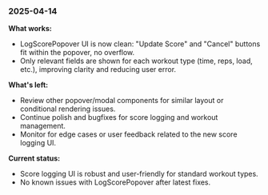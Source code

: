 ### 2025-04-14

**What works:**

- LogScorePopover UI is now clean: "Update Score" and "Cancel" buttons fit within the popover, no overflow.
- Only relevant fields are shown for each workout type (time, reps, load, etc.), improving clarity and reducing user error.

**What's left:**

- Review other popover/modal components for similar layout or conditional rendering issues.
- Continue polish and bugfixes for score logging and workout management.
- Monitor for edge cases or user feedback related to the new score logging UI.

**Current status:**

- Score logging UI is robust and user-friendly for standard workout types.
- No known issues with LogScorePopover after latest fixes.
